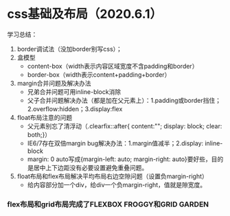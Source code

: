 # css基础及布局（2020.6.1）
学习总结：  
1. border调试法（没加border别写css）；
2. 盒模型
   * content-box（width表示内容区域宽度不含padding和border）
   * border-box（width表示content+padding+border）
3. margin合并问题及解决办法
   * 兄弟合并问题可用inline-block消除
   * 父子合并问题解决办法（都是加在父元素上）：1.padding或border挡住；2.overflow:hidden；3.display:flex
4. float布局注意的问题
   * 父元素别忘了清浮动（.clearfix::after{ content:""; display: block; clear: both;}）
   * IE6/7存在双倍margin bug解决办法：1.margin值减半；2.display: inline-block
   * margin: 0 auto写成{margin-left: auto; margin-right: auto}要好些，目的是居中上下边距没有必要设置避免重叠问题。
5. float布局和flex布局解决平均布局右边空隙问题（设置负margin-right）
   * 给内容部分加一个div，给div一个负margin-right，值就是隙宽度。

### flex布局和grid布局完成了FLEXBOX FROGGY和GRID GARDEN